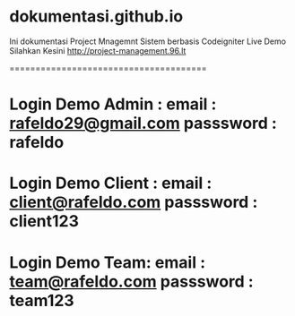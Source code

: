 # dokumentasi.github.io
Ini dokumentasi Project Mnagemnt Sistem berbasis Codeigniter Live Demo Silahkan Kesini http://project-management.96.lt

======================================                                                       

Login Demo Admin :
email : rafeldo29@gmail.com
passsword : rafeldo
======================================

Login Demo Client :
email : client@rafeldo.com
passsword : client123
======================================

Login Demo Team:
email : team@rafeldo.com
passsword : team123
======================================
